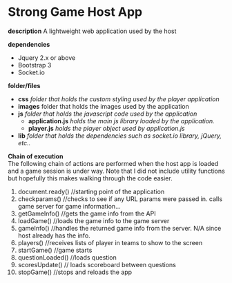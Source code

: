 # Strong Game Host App

**description**
A lightweight web application used by the host

**dependencies**

-  Jquery 2.x or above
-  Bootstrap 3
-  Socket.io


**folder/files**

-  **css** *folder that holds the custom styling used by the player application*
-  **images** folder that holds the images used by the application
-  **js**    *folder that holds the javascript code used by the application*
    -  **application.js** *holds the main js library loaded by the application.*
    -  **player.js** *holds the player object used by application.js*
-  **lib** *folder that holds the dependencies such as socket.io library, jQuery, etc..*



**Chain of execution**  
The following chain of actions are performed when the host app is loaded and a game session is under way.  Note that I did not include utility functions but hopefully this makes walking through the code easier.

1.  document.ready() //starting point of the application
2.  checkparams() //checks to see if any URL params were passed in.  calls game server for game information...
3.  getGameInfo() //gets the game info from the API
4.  loadGame() //loads the game info to the game server
5.  gameInfo() //handles the returned game info from the server. N/A since host already has the info.  
6.  players() //receives lists of player in teams to show to the screen
7.  startGame() //game starts
8.  questionLoaded() //loads question
9.  scoresUpdate() // loads scoreboard between questions
10.  stopGame() //stops and reloads the app

